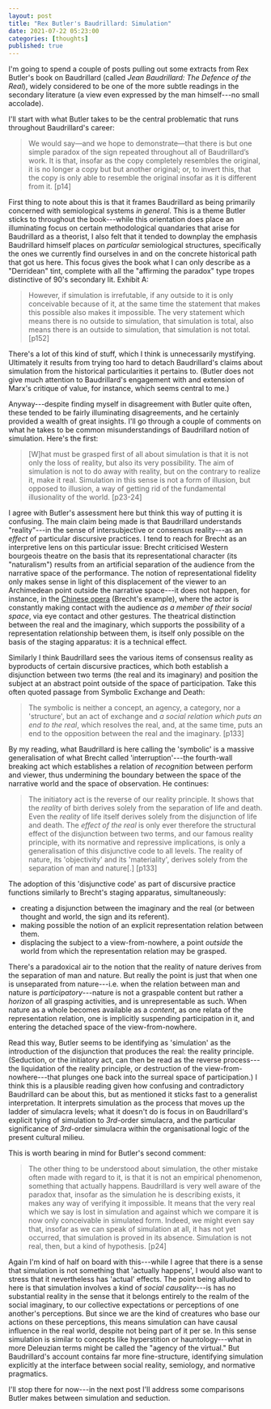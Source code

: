 ```yaml
---
layout: post
title: "Rex Butler's Baudrillard: Simulation"
date: 2021-07-22 05:23:00
categories: [thoughts]
published: true
---
```


I'm going to spend a couple of posts pulling out some extracts from Rex Butler's book on Baudrillard (called _Jean Baudrillard: The Defence of the Real_), widely considered to be one of the more subtle readings in the secondary literature (a view even expressed by the man himself---no small accolade).

I'll start with what Butler takes to be the central problematic that runs throughout Baudrillard's career:

> We would say—and we hope to demonstrate—that there is but one simple paradox of the sign repeated throughout all of Baudrillard’s work. It is that, insofar as the copy completely resembles the original, it is no longer a copy but but another original; or, to invert this, that the copy is only able to resemble the original insofar as it is different from it. [p14]

<!--more-->

First thing to note about this is that it frames Baudrillard as being primarily concerned with semiological systems _in general_. This is a theme Butler sticks to throughout the book---while this orientation does place an illuminating focus on certain methodological quandaries that arise for Baudrillard as a theorist, I also felt that it tended to downplay the emphasis Baudrillard himself places on _particular_ semiological structures, specifically the ones we currently find ourselves in and on the concrete historical path that got us here. This focus gives the book what I can only describe as a "Derridean" tint, complete with all the "affirming the paradox" type tropes  distinctive of 90's secondary lit. Exhibit A:

> However, if simulation is irrefutable, if any outside to it is only conceivable because of it, at the same time the statement that makes this possible also makes it impossible. The very statement which means there is no outside to simulation, that simulation is total, also means there is an outside to simulation, that simulation is not total. [p152]

There's a lot of this kind of stuff, which I think is unnecessarily mystifying. Ultimately it results from trying too hard to detach Baudrillard's claims about simulation from the historical particularities it pertains to. (Butler does not give much attention to Baudrillard's engagement with and extension of Marx's critique of value, for instance, which seems central to me.)

Anyway---despite finding myself in disagreement with Butler quite often, these tended to be fairly illuminating disagreements, and he certainly provided a wealth of great insights. I'll go through a couple of comments on what he takes to be common misunderstandings of Baudrillard notion of simulation. Here's the first:

> [W]hat must be grasped first of all about simulation is that it is not only the loss of reality, but also its very possibility. The aim of simulation is not to do away with reality, but on the contrary to realize it, make it real. Simulation in this sense is not a form of illusion, but opposed to illusion, a way of getting rid of the fundamental illusionality of the world. [p23-24]

I agree with Butler's assessment here but think this way of putting it is confusing. The main claim being made is that Baudrillard understands "reality"---in the sense of intersubjective or consensus reality---as an _effect_ of particular discursive practices. I tend to reach for Brecht as an interpretive lens on this particular issue: Brecht criticised Western bourgeois theatre on the basis that its representational character (its "naturalism") results from an artificial separation of the audience from the narrative space of the performance. The notion of representational fidelity only makes sense in light of this displacement of the viewer to an Archimedean point outside the narrative space---it does not happen, for instance, in the [Chinese opera]({{site.baseurl}}/2020/07/07/brecht.html) (Brecht's example), where the actor is constantly making contact with the audience _as a member of their social space_, via eye contact and other gestures. The theatrical distinction between the real and the imaginary, which supports the possibility of a representation relationship between them, is itself only possible on the basis of the staging apparatus: it is a technical effect.

Similarly I think Baudrillard sees the various items of consensus reality as byproducts of certain discursive practices, which both establish a disjunction between two terms (the real and its imaginary) and position the subject at an abstract point outside of the space of participation. Take this often quoted passage from Symbolic Exchange and Death:

> The symbolic is neither a concept, an agency, a category, nor a 'structure', but an act of exchange and _a social relation which puts an end to the real_, which resolves the real, and, at the same time, puts an end to the opposition between the real and the imaginary. [p133]

By my reading, what Baudrillard is here calling the 'symbolic' is a massive generalisation of what Brecht called 'interruption'---the fourth-wall breaking act which establishes a relation of _recognition_ between perform and viewer, thus undermining the boundary between the space of the narrative world and the space of observation. He continues:

> The initiatory act is the reverse of our reality principle. It shows that the _reality_ of birth derives solely from the separation of life and death. Even the _reality_ of life itself derives solely from the disjunction of life and death. The _effect of the real_ is only ever therefore the structural effect of the disjunction between two terms, and our famous reality principle, with its normative and repressive implications, is only a generalisation of this disjunctive code to all levels. The reality of nature, its 'objectivity' and its 'materiality', derives solely from the separation of man and nature[.] [p133]

The adoption of this 'disjunctive code' as part of discursive practice functions similarly to Brecht's staging apparatus, simultaneously:

- creating a disjunction between the imaginary and the real (or between thought and world, the sign and its referent).
- making possible the notion of an explicit representation relation between them.
- displacing the subject to a view-from-nowhere, a point _outside_ the world from which the representation relation may be grasped.

There's a paradoxical air to the notion that the reality of nature derives from the separation of man and nature. But really the point is just that when one is unseparated from nature---i.e. when the relation between man and nature is _participatory_---nature is not a graspable content but rather a _horizon_ of all grasping activities, and is unrepresentable as such. When nature as a whole becomes available as a _content_, as one relata of the representation relation, one is implicitly suspending participation in it, and entering the detached space of the view-from-nowhere.

Read this way, Butler seems to be identifying as 'simulation' as the introduction of the disjunction that produces the real: the reality principle. (Seduction, or the initiatory act, can then be read as the reverse process---the liquidation of the reality principle, or destruction of the view-from-nowhere---that plunges one back into the surreal space of participation.) I think this is a plausible reading given how confusing and contradictory Baudrillard can be about this, but as mentioned it sticks fast to a generalist interpretation. It interprets simulation as the process that moves up the ladder of simulacra levels; what it doesn't do is focus in on Baudrillard's explicit tying of simulation to _3rd_-order simulacra, and the particular significance of _3rd_-order simulacra within the organisational logic of the present cultural milieu.

This is worth bearing in mind for Butler's second comment:

> The other thing to be understood about simulation, the other mistake often made with regard to it, is that it is not an empirical phenomenon, something that actually happens. Baudrillard is very well aware of the paradox that, insofar as the simulation he is describing exists, it makes any way of verifying it impossible. It means that the very real which we say is lost in simulation and against which we compare it is now only conceivable in simulated form. Indeed, we might even say that, insofar as we can speak of simulation at all, it has not yet occurred, that simulation is proved in its absence. Simulation is not real, then, but a kind of hypothesis. [p24]

Again I'm kind of half on board with this---while I agree that there is a sense that simulation is not something that 'actually happens', I would also want to stress that it nevertheless has 'actual' effects. The point being alluded to here is that simulation involves a kind of _social causality_---is has no substantial reality in the sense that it belongs entirely to the realm of the social imaginary, to our collective expectations or perceptions of one another's perceptions. But since we are the kind of creatures who base our actions on these perceptions, this means simulation can have causal influence in the real world, despite not being part of it per se. In this sense simulation is similar to concepts like hyperstition or hauntology---what in more Deleuzian terms might be called the "agency of the virtual." But Baudrillard's account contains far more fine-structure, identifying simulation explicitly at the interface between social reality, semiology, and normative pragmatics.

I'll stop there for now---in the next post I'll address some comparisons Butler makes between simulation and seduction.
